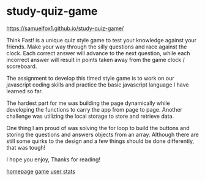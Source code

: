 # study-quiz-game

https://samuelfox1.github.io/study-quiz-game/

Think Fast! is a unique quiz style game to test your knowledge against your friends. Make your way through the silly questions and race against the clock. Each correct answer will advance to the next question, while each incorrect answer will result in points taken away from the game clock / scoreboard.

The assignment to develop this timed style game is to work on our javascript coding skills and practice the basic javascript language I have learned so far. 

The hardest part for me was building the page  dynamically while developing the functions to carry the app from page to page. Another challenge was utilizing the local storage to store and retrieve data.

One thing I am proud of was solving the for loop to build the buttons and storing the questions and answers objects from an array. Although there are still some quirks to the design and a few things should be done differently, that was tough!

I hope you enjoy, Thanks for reading!

[homepage](./Assets/screenshots/home-page.jpeg)
[game](Assets/screenshots/question-example.jpeg)
[user stats](Assets/screenshots/user-stats.jpeg)

